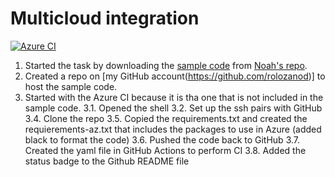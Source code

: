 # Multicloud integration

[![Azure CI](https://github.com/rolozanod/azurecloud/actions/workflows/main.yml/badge.svg)](https://github.com/rolozanod/azurecloud/actions/workflows/main.yml)

1. Started the task by downloading the [sample code](https://github.com/noahgift/github-actions-demo) from [Noah's repo](https://github.com/noahgift).
2. Created a repo on [my GitHub account(https://github.com/rolozanod)] to host the sample code.
3. Started with the Azure CI because it is tha one that is not included in the sample code.
  3.1. Opened the shell
  3.2. Set up the ssh pairs with GitHub
  3.4. Clone the repo
  3.5. Copied the requirements.txt and created the requierements-az.txt that includes the packages to use in Azure (added black to format the code)
  3.6. Pushed the code back to GitHub
  3.7. Created the yaml file in GitHub Actions to perform CI
  3.8. Added the status badge to the Github README file
